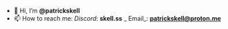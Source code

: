 - 👋 Hi, I’m **@patrickskell**
- 📫 How to reach me:
  _Discord_: **skell.ss**
 _ Email_: **patrickskell@proton.me**

<!---
patrickskell/patrickskell is a ✨ special ✨ repository because its `README.md` (this file) appears on your GitHub profile.
You can click the Preview link to take a look at your changes.
--->
